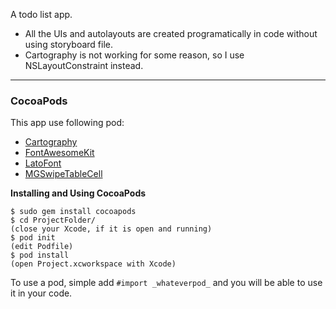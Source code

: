 A todo list app.

- All the UIs and autolayouts are created programatically in code without using storyboard file.
- Cartography is not working for some reason, so I use NSLayoutConstraint instead. 

- - -

### CocoaPods ###

This app use following pod:

- [Cartography](https://cocoapods.org/pods/Cartography)
- [FontAwesomeKit](https://github.com/gscalzo/FontAwesomeKit.git)
- [LatoFont](https://cocoapods.org/pods/LatoFont)
- [MGSwipeTableCell](https://cocoapods.org/pods/MGSwipeTableCell)

__Installing and Using CocoaPods__

```
$ sudo gem install cocoapods
$ cd ProjectFolder/
(close your Xcode, if it is open and running)
$ pod init
(edit Podfile)
$ pod install
(open Project.xcworkspace with Xcode)
```

To use a pod, simple add `#import _whateverpod_` and you will be able to use it in your code.
